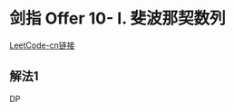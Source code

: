 # 剑指 Offer 10- I. 斐波那契数列
[LeetCode-cn链接](https://leetcode-cn.com/problems/fei-bo-na-qi-shu-lie-lcof/)

## 解法1
DP
